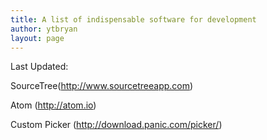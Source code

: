 ```yaml
---
title: A list of indispensable software for development
author: ytbryan
layout: page
---
```

Last Updated:

SourceTree(http://www.sourcetreeapp.com)

Atom (http://atom.io)

Custom Picker (http://download.panic.com/picker/)